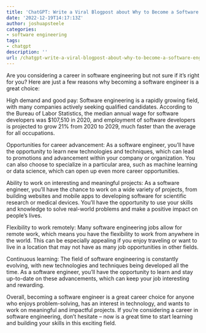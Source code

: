 ```yaml
---
title: 'ChatGPT: Write a Viral Blogpost about Why to Become a Software Engineer'
date: '2022-12-19T14:17:13Z'
author: joshuapsteele
categories:
- software engineering
tags:
- chatgpt
description: ''
url: /chatgpt-write-a-viral-blogpost-about-why-to-become-a-software-engineer/
---
```

Are you considering a career in software engineering but not sure if it’s right for you? Here are just a few reasons why becoming a software engineer is a great choice:

 High demand and good pay: Software engineering is a rapidly growing field, with many companies actively seeking qualified candidates. According to the Bureau of Labor Statistics, the median annual wage for software developers was $107,510 in 2020, and employment of software developers is projected to grow 21% from 2020 to 2029, much faster than the average for all occupations.

 Opportunities for career advancement: As a software engineer, you’ll have the opportunity to learn new technologies and techniques, which can lead to promotions and advancement within your company or organization. You can also choose to specialize in a particular area, such as machine learning or data science, which can open up even more career opportunities.

 Ability to work on interesting and meaningful projects: As a software engineer, you’ll have the chance to work on a wide variety of projects, from building websites and mobile apps to developing software for scientific research or medical devices. You’ll have the opportunity to use your skills and knowledge to solve real-world problems and make a positive impact on people’s lives.

 Flexibility to work remotely: Many software engineering jobs allow for remote work, which means you have the flexibility to work from anywhere in the world. This can be especially appealing if you enjoy traveling or want to live in a location that may not have as many job opportunities in other fields.

 Continuous learning: The field of software engineering is constantly evolving, with new technologies and techniques being developed all the time. As a software engineer, you’ll have the opportunity to learn and stay up-to-date on these advancements, which can keep your job interesting and rewarding.

Overall, becoming a software engineer is a great career choice for anyone who enjoys problem-solving, has an interest in technology, and wants to work on meaningful and impactful projects. If you’re considering a career in software engineering, don’t hesitate – now is a great time to start learning and building your skills in this exciting field.